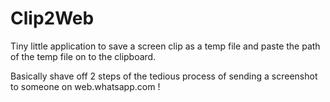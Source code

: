 # Clip2Web

Tiny little application to save a screen clip as a temp file and paste the path of the temp file on to the clipboard. 

Basically shave off 2 steps of the tedious process of sending a screenshot to someone on web.whatsapp.com !
